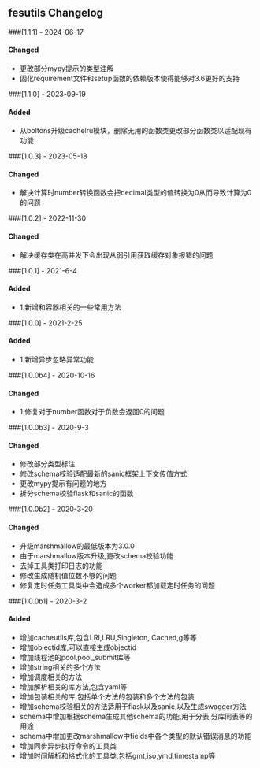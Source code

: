 ## fesutils Changelog

###[1.1.1] - 2024-06-17

#### Changed 
- 更改部分mypy提示的类型注解
- 固化requirement文件和setup函数的依赖版本使得能够对3.6更好的支持


###[1.1.0] - 2023-09-19

#### Added 
- 从boltons升级cachelru模块，删除无用的函数类更改部分函数类以适配现有功能


###[1.0.3] - 2023-05-18

#### Changed 
- 解决计算时number转换函数会把decimal类型的值转换为0从而导致计算为0的问题


###[1.0.2] - 2022-11-30

#### Changed 
- 解决缓存类在高并发下会出现从弱引用获取缓存对象报错的问题


###[1.0.1] - 2021-6-4

#### Added 
- 1.新增和容器相关的一些常用方法


###[1.0.0] - 2021-2-25

#### Added 
- 1.新增异步忽略异常功能

###[1.0.0b4] - 2020-10-16

#### Changed 
- 1.修复对于number函数对于负数会返回0的问题


###[1.0.0b3] - 2020-9-3

#### Changed
- 修改部分类型标注
- 修改schema校验适配最新的sanic框架上下文传值方式
- 更改mypy提示有问题的地方
- 拆分schema校验flask和sanic的函数


###[1.0.0b2] - 2020-3-20

#### Changed
- 升级marshmallow的最低版本为3.0.0
- 由于marshmallow版本升级,更改schema校验功能
- 去掉工具类打印日志的功能
- 修改生成随机值位数不够的问题
- 修复定时任务工具类中会造成多个worker都加载定时任务的问题

###[1.0.0b1] - 2020-3-2

#### Added
- 增加cacheutils库,包含LRI,LRU,Singleton, Cached,g等等
- 增加objectid库,可以直接生成objectid
- 增加线程池的pool,pool_submit库等
- 增加string相关的多个方法
- 增加调度相关的方法
- 增加解析相关的库方法,包含yaml等
- 增加包装相关的库,包括单个方法的包装和多个方法的包装
- 增加schema校验相关的方法适用于flask以及sanic,以及生成swagger方法
- schema中增加根据schema生成其他schema的功能,用于分表,分库同表等的用途
- schema中增加更改marshmallow中fields中各个类型的默认错误消息的功能
- 增加同步异步执行命令的工具类
- 增加时间解析和格式化的工具类,包括gmt,iso,ymd,timestamp等
